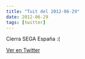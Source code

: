 ```yaml
---
title: "Tuit del 2012-06-29"
date: 2012-06-29
tags: [twitter]
---
```


Cierra SEGA España :(



[Ver en Twitter](https://twitter.com/i/web/status/218640195183050752)
